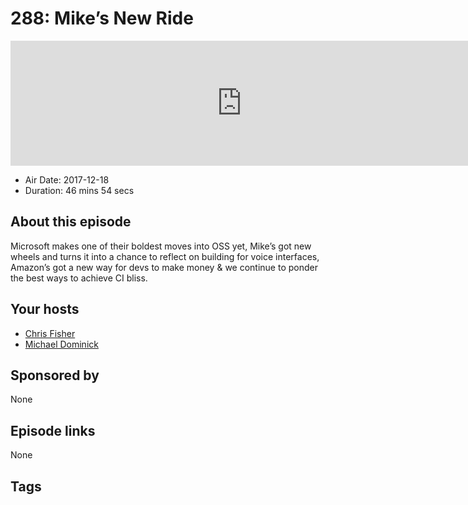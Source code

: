 # 288: Mike’s New Ride

<iframe src="https://player.fireside.fm/v2/MLf2ZzhC+ajhmLyIN?theme=dark" width="740" height="200" frameborder="0" scrolling="no"></iframe>

* Air Date: 2017-12-18
* Duration: 46 mins 54 secs

## About this episode

Microsoft makes one of their boldest moves into OSS yet, Mike’s got new wheels and turns it into a chance to reflect on building for voice interfaces, Amazon’s got a new way for devs to make money & we continue to ponder the best ways to achieve CI bliss.

## Your hosts
* [Chris Fisher](https://coder.show/hosts/chrislas)
* [Michael Dominick](https://coder.show/hosts/michael)

## Sponsored by

None



## Episode links

None



## Tags

